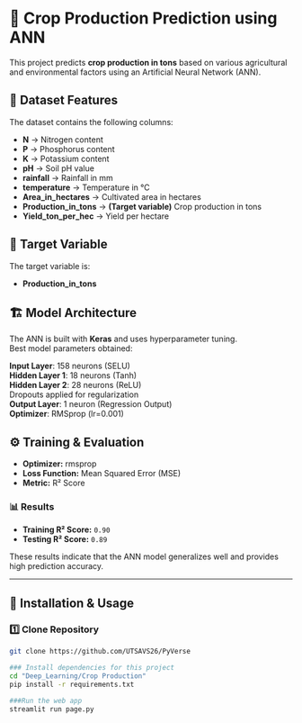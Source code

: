 
# 🌾 Crop Production Prediction using ANN

This project predicts **crop production in tons** based on various agricultural and environmental factors using an Artificial Neural Network (ANN).

## 📌 Dataset Features

The dataset contains the following columns:

- **N** → Nitrogen content  
- **P** → Phosphorus content  
- **K** → Potassium content  
- **pH** → Soil pH value  
- **rainfall** → Rainfall in mm  
- **temperature** → Temperature in °C  
- **Area_in_hectares** → Cultivated area in hectares  
- **Production_in_tons** → **(Target variable)** Crop production in tons  
- **Yield_ton_per_hec** → Yield per hectare  

## 🎯 Target Variable
The target variable is:
- **Production_in_tons**

## 🏗 Model Architecture

The ANN is built with **Keras** and uses hyperparameter tuning.  
Best model parameters obtained:

**Input Layer**: 158 neurons (SELU)  
**Hidden Layer 1**: 18 neurons (Tanh)  
**Hidden Layer 2**: 28 neurons (ReLU)  
Dropouts applied for regularization  
**Output Layer**: 1 neuron (Regression Output)  
**Optimizer**: RMSprop (lr=0.001)  

 

## ⚙️ Training & Evaluation
- **Optimizer:** rmsprop  
- **Loss Function:** Mean Squared Error (MSE)  
- **Metric:** R² Score  

### 📊 Results
- **Training R² Score:** `0.90`  
- **Testing R² Score:** `0.89`  

These results indicate that the ANN model generalizes well and provides high prediction accuracy.

---

## 🚀 Installation & Usage
### 1️⃣ Clone Repository
```bash
git clone https://github.com/UTSAVS26/PyVerse

### Install dependencies for this project
cd "Deep_Learning/Crop Production"
pip install -r requirements.txt

###Run the web app
streamlit run page.py
```